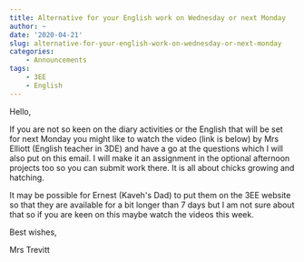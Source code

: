 ```yaml
---
title: Alternative for your English work on Wednesday or next Monday
author: ~
date: '2020-04-21'
slug: alternative-for-your-english-work-on-wednesday-or-next-monday
categories:
    - Announcements
tags:
    - 3EE
    - English
---
```


Hello,

If you are not so keen on the diary activities or the English that will be set for next Monday you might like to watch the video (link is below) by Mrs Elliott (English teacher in 3DE) and have a go at the questions which I will also put on this email. I will make it an assignment in the optional afternoon projects too so you can submit work there. It is all about chicks growing and hatching.

It may be possible for Ernest (Kaveh's Dad) to put them on the 3EE website so that they are available for a bit longer than 7 days but I am not sure about that so if you are keen on this maybe watch the videos this week.

Best wishes,

Mrs Trevitt
